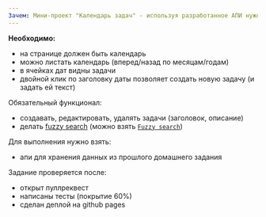 ```yaml
---
Зачем: Мини-проект "Календарь задач" - используя разработанное АПИ нужно разработать календарь задач (аналог гугл-календаря)
---
```


**Необходимо:**

- на странице должен быть календарь
- можно листать календарь (вперед/назад по месяцам/годам)
- в ячейках дат видны задачи
- двойной клик по заголовку даты позволяет создать новую задачу (и задать ей текст)

Обязательный функционал:

- создавать, редактировать, удалять задачи (заголовок, описание)
- делать [fuzzy search](https://whatis.techtarget.com/definition/fuzzy-search) (можно взять [`Fuzzy search`](https://www.npmjs.com/package/fuzzy-search))

Для выполнения нужно взять:

- апи для хранения данных из прошлого домашнего задания

Задание проверяется после:

- открыт пуллреквест
- написаны тесты (покрытие 60%)
- сделан деплой на github pages
